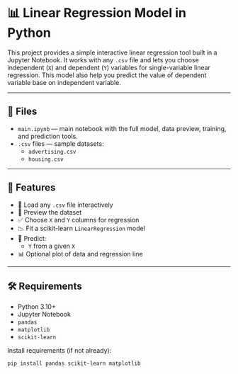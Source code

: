 # 📊 Linear Regression Model in Python

This project provides a simple interactive linear regression tool built in a Jupyter Notebook. It works with any `.csv` file and lets you choose independent (`X`) and dependent (`Y`) variables for single-variable linear regression. 
This model also help you predict the value of dependent variable base on independent variable.

---

## 📁 Files

- `main.ipynb` — main notebook with the full model, data preview, training, and prediction tools.
- `.csv` files — sample datasets:
  - `advertising.csv`
  - `housing.csv`

---

## 🚀 Features

- 📂 Load any `.csv` file interactively
- 👀 Preview the dataset
- ✅ Choose `X` and `Y` columns for regression
- 📉 Fit a scikit-learn `LinearRegression` model
- 🔮 Predict:
  - `Y` from a given `X`
- 📊 Optional plot of data and regression line

---

## 🛠 Requirements

- Python 3.10+
- Jupyter Notebook
- `pandas`
- `matplotlib`
- `scikit-learn`

Install requirements (if not already):

```bash
pip install pandas scikit-learn matplotlib
